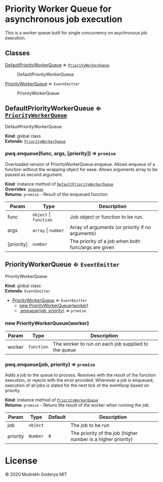 # Priority Worker Queue for asynchronous job execution

This is a worker queue built for single concurrency on asychronous job execution.

## Classes

<dl>
<dt><a href="#DefaultPriorityWorkerQueue">DefaultPriorityWorkerQueue</a> ⇐ <code><a href="#PriorityWorkerQueue">PriorityWorkerQueue</a></code></dt>
<dd><p>DefaultPriorityWorkerQueue</p>
</dd>
<dt><a href="#PriorityWorkerQueue">PriorityWorkerQueue</a> ⇐ <code>EventEmitter</code></dt>
<dd><p>PriorityWorkerQueue</p>
</dd>
</dl>

<a name="DefaultPriorityWorkerQueue"></a>

## DefaultPriorityWorkerQueue ⇐ [<code>PriorityWorkerQueue</code>](#PriorityWorkerQueue)
DefaultPriorityWorkerQueue

**Kind**: global class  
**Extends**: [<code>PriorityWorkerQueue</code>](#PriorityWorkerQueue)  
<a name="DefaultPriorityWorkerQueue+enqueue"></a>

### pwq.enqueue(func, args, [priority]) ⇒ <code>promise</code>
Overloaded version of PriorityWorkerQueue.enqueue. Allows enqueue of a function without the wrapping object for
ease. Allows arguments array to be passed as second argument.

**Kind**: instance method of [<code>DefaultPriorityWorkerQueue</code>](#DefaultPriorityWorkerQueue)  
**Overrides**: [<code>enqueue</code>](#PriorityWorkerQueue+enqueue)  
**Returns**: <code>promise</code> - Result of the enqueued function  

| Param | Type | Description |
| --- | --- | --- |
| func | <code>object</code> \| <code>function</code> | Job object or function to be run. |
| args | <code>array</code> \| <code>number</code> | Array of arguments (or priority if no arguments) |
| [priority] | <code>number</code> | The priority of a job when both func/args are given |

<a name="PriorityWorkerQueue"></a>

## PriorityWorkerQueue ⇐ <code>EventEmitter</code>
PriorityWorkerQueue

**Kind**: global class  
**Extends**: <code>EventEmitter</code>  

* [PriorityWorkerQueue](#PriorityWorkerQueue) ⇐ <code>EventEmitter</code>
    * [new PriorityWorkerQueue(worker)](#new_PriorityWorkerQueue_new)
    * [.enqueue(job, priority)](#PriorityWorkerQueue+enqueue) ⇒ <code>promise</code>

<a name="new_PriorityWorkerQueue_new"></a>

### new PriorityWorkerQueue(worker)

| Param | Type | Description |
| --- | --- | --- |
| worker | <code>function</code> | The worker to run on each job supplied to the queue |

<a name="PriorityWorkerQueue+enqueue"></a>

### pwq.enqueue(job, priority) ⇒ <code>promise</code>
Adds a job to the queue to process. Resolves with the result of the function execution, or rejects with the error
provided. Whenever a job is enqueued, execution of all jobs is slated for the next tick of the eventloop based on
priority.

**Kind**: instance method of [<code>PriorityWorkerQueue</code>](#PriorityWorkerQueue)  
**Returns**: <code>promise</code> - Retuns the result of the worker when running the job.  

| Param | Type | Default | Description |
| --- | --- | --- | --- |
| job | <code>object</code> |  | The job to be run |
| priority | <code>Number</code> | <code>0</code> | The priority of the job (higher number is a higher priority) |


# License

&copy; 2020 Mudrekh Goderya MIT
